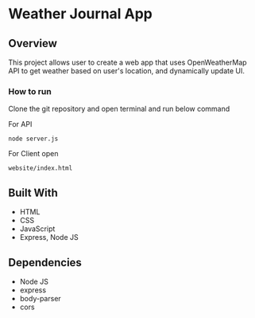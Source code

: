 # Weather Journal App

## Overview

This project allows user to create a web app that uses OpenWeatherMap API to get weather based on user's location, and dynamically update UI.

### How to run

Clone the git repository and open terminal and run below command

For API

    node server.js

For Client open

    website/index.html

## Built With

- HTML
- CSS
- JavaScript
- Express, Node JS

## Dependencies

- Node JS
- express
- body-parser
- cors
